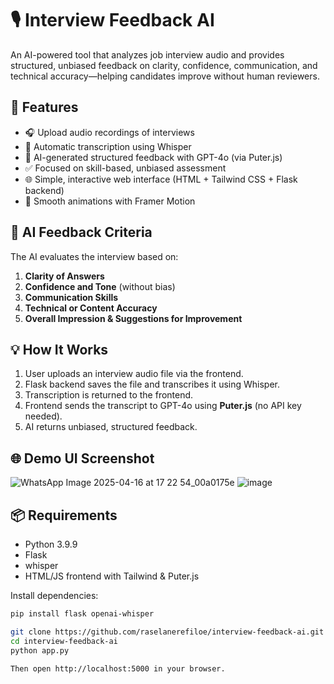 # 🎙️ Interview Feedback AI

An AI-powered tool that analyzes job interview audio and provides structured, unbiased feedback on clarity, confidence, communication, and technical accuracy—helping candidates improve without human reviewers.

## 🚀 Features

- 🎧 Upload audio recordings of interviews
- 🤖 Automatic transcription using Whisper
- 🧠 AI-generated structured feedback with GPT-4o (via Puter.js)
- ✅ Focused on skill-based, unbiased assessment
- 🌐 Simple, interactive web interface (HTML + Tailwind CSS + Flask backend)
- 🎨 Smooth animations with Framer Motion

## 🧠 AI Feedback Criteria

The AI evaluates the interview based on:

1. **Clarity of Answers**
2. **Confidence and Tone** (without bias)
3. **Communication Skills**
4. **Technical or Content Accuracy**
5. **Overall Impression & Suggestions for Improvement**


## 💡 How It Works

1. User uploads an interview audio file via the frontend.
2. Flask backend saves the file and transcribes it using Whisper.
3. Transcription is returned to the frontend.
4. Frontend sends the transcript to GPT-4o using **Puter.js** (no API key needed).
5. AI returns unbiased, structured feedback.

## 🌐 Demo UI Screenshot

![WhatsApp Image 2025-04-16 at 17 22 54_00a0175e](https://github.com/user-attachments/assets/543dcbc9-e8fd-493c-a060-1a3ebe806633) ![image](https://github.com/user-attachments/assets/d50ab1f8-b16e-4827-874c-9c312072d3d2)

## 📦 Requirements

- Python 3.9.9
- Flask
- whisper
- HTML/JS frontend with Tailwind & Puter.js

Install dependencies:

```bash
pip install flask openai-whisper

git clone https://github.com/raselanerefiloe/interview-feedback-ai.git
cd interview-feedback-ai
python app.py

Then open http://localhost:5000 in your browser.
